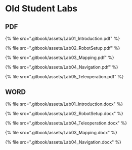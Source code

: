 # Old Student Labs

## PDF

{% file src=".gitbook/assets/Lab01_Introduction.pdf" %}

{% file src=".gitbook/assets/Lab02_RobotSetup.pdf" %}

{% file src=".gitbook/assets/Lab03_Mapping.pdf" %}

{% file src=".gitbook/assets/Lab04_Navigation.pdf" %}

{% file src=".gitbook/assets/Lab05_Teleoperation.pdf" %}

## WORD

{% file src=".gitbook/assets/Lab01_Introduction.docx" %}

{% file src=".gitbook/assets/Lab02_RobotSetup.docx" %}

{% file src=".gitbook/assets/Lab04_Teleoperation.docx" %}

{% file src=".gitbook/assets/Lab03_Mapping.docx" %}

{% file src=".gitbook/assets/Lab04_Navigation.docx" %}
